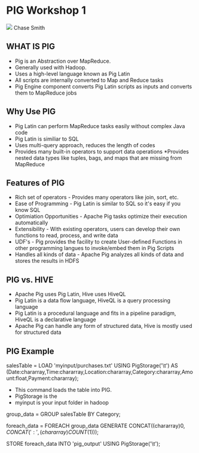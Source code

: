 # PIG Workshop 1
![](resouces/smith.png) Chase Smith


## WHAT IS PIG
* Pig is an Abstraction over MapReduce.
* Generally used with Hadoop.
* Uses a high-level language known as Pig Latin
* All scripts are internally converted to Map and Reduce tasks
* Pig Engine component converts Pig Latin scripts as inputs and converts them to MapReduce jobs
## Why Use PIG
* Pig Latin can perform MapReduce tasks easily without complex Java code
* Pig Latin is similiar to SQL
* Uses multi-query approach, reduces the length of codes
* Provides many built-in operators to support data operations
*Provides nested data types like tuples, bags, and maps that are missing from MapReduce
## Features of PIG
* Rich set of operators - Provides many operators like join, sort, etc.
* Ease of Programming - Pig Latin is similar to SQL so it's easy if you know SQL
* Optimiation Opportunities - Apache Pig tasks optimize their execution automatically
* Extensibility - With existing operators, users can develop their own functions to read, process, and write data
* UDF's - Pig provides the facility to create User-defined Functions in other programming langues to invoke/embed them in Pig Scripts
* Handles all kinds of data - Apache Pig analyzes all kinds of data and stores the results in HDFS
## PIG vs. HIVE
* Apache Pig uses Pig Latin, Hive uses HiveQL
* Pig Latin is a data flow language, HiveQL is a query processing language
* Pig Latin is a procedural language and fits in a pipeline paradigm, HiveQL is a declarative language
* Apache Pig can handle any form of structured data, Hive is mostly used for structured data
## PIG Example
salesTable = LOAD 'myinput/purchases.txt' USING PigStorage('\t') AS (Date:chararray,Time:chararray,Location:chararray,Category:chararray,Amount:float,Payment:chararray);
- This command loads the table into PIG.
- PigStorage is the 
- myinput is your input folder in hadoop

group_data = GROUP salesTable BY Category;

foreach_data = FOREACH group_data GENERATE CONCAT((chararray)$0,CONCAT(':',(chararray)COUNT($1)));

STORE foreach_data INTO 'pig_output' USING PigStorage('\t');
